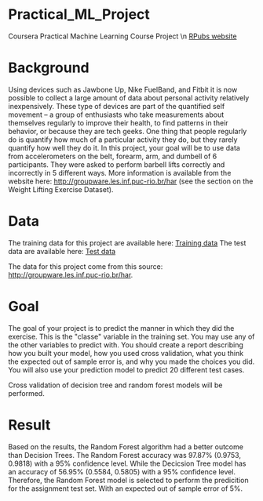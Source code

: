# Practical_ML_Project
Coursera Practical Machine Learning  Course Project \n 
[RPubs website](https://rpubs.com/AnHiVa/pml-project)

# Background
Using devices such as Jawbone Up, Nike FuelBand, and Fitbit it is now possible to collect a large amount of data about personal activity relatively inexpensively. These type of devices are part of the quantified self movement – a group of enthusiasts who take measurements about themselves regularly to improve their health, to find patterns in their behavior, or because they are tech geeks. One thing that people regularly do is quantify how much of a particular activity they do, but they rarely quantify how well they do it. In this project, your goal will be to use data from accelerometers on the belt, forearm, arm, and dumbell of 6 participants. They were asked to perform barbell lifts correctly and incorrectly in 5 different ways. More information is available from the website here: http://groupware.les.inf.puc-rio.br/har (see the section on the Weight Lifting Exercise Dataset).

# Data
The training data for this project are available here: [Training data](https://d396qusza40orc.cloudfront.net/predmachlearn/pml-training.csv)
The test data are available here: [Test data](https://d396qusza40orc.cloudfront.net/predmachlearn/pml-testing.csv)

The data for this project come from this source: http://groupware.les.inf.puc-rio.br/har.

# Goal
The goal of your project is to predict the manner in which they did the exercise. This is the "classe" variable in the training set. You may use any of the other variables to predict with. You should create a report describing how you built your model, how you used cross validation, what you think the expected out of sample error is, and why you made the choices you did. You will also use your prediction model to predict 20 different test cases.

Cross validation of decision tree and random forest models will be performed.

# Result
Based on the results, the Random Forest algorithm had a better outcome than Decision Trees. The Random Forest accuracy was 97.87% (0.9753, 0.9818) with a 95% confidence level. While the Decicsion Tree model has an accuracy of 56.95% (0.5584, 0.5805) with a 95% confidence level. Therefore, the Random Forest model is selected to perform the predicition for the assignment test set. With an expected out of sample error of 5%.
